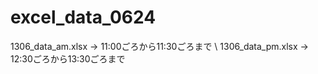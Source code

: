 # excel_data_0624

1306_data_am.xlsx → 11:00ごろから11:30ごろまで \\
1306_data_pm.xlsx → 12:30ごろから13:30ごろまで
